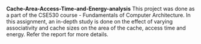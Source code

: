 **Cache-Area-Access-Time-and-Energy-analysis**
This project was done as a part of the CSE530 course - Fundamentals of Computer Architecture. In this assignment, an in-depth study is done on the effect of varying associativity and cache sizes on the area of the cache, access time and energy. Refer the report for more details.

